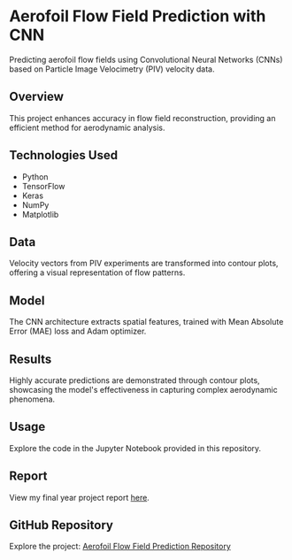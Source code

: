 # Aerofoil Flow Field Prediction with CNN

Predicting aerofoil flow fields using Convolutional Neural Networks (CNNs) based on Particle Image Velocimetry (PIV) velocity data.

## Overview
This project enhances accuracy in flow field reconstruction, providing an efficient method for aerodynamic analysis.

## Technologies Used

- Python
- TensorFlow
- Keras
- NumPy
- Matplotlib

## Data
Velocity vectors from PIV experiments are transformed into contour plots, offering a visual representation of flow patterns.

## Model
The CNN architecture extracts spatial features, trained with Mean Absolute Error (MAE) loss and Adam optimizer.

## Results
Highly accurate predictions are demonstrated through contour plots, showcasing the model's effectiveness in capturing complex aerodynamic phenomena.

## Usage
Explore the code in the Jupyter Notebook provided in this repository.

## Report
View my final year project report [here](https://drive.google.com/file/d/1jb7TK0Pz_Xzu_A49guwqAGw0pSS6qmmT/view?usp=sharing).

## GitHub Repository
Explore the project: [Aerofoil Flow Field Prediction Repository](https://github.com/mrisho01/CNN-Flow-Field-Prediction..git)

